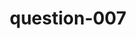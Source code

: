 ---
layout: question
title: question-007
number: 7
question: Name a liquid in your kitchen that you hope no one ever accidentally drinks.
answer1: Soap | 46
answer2: Vinegar | 30
answer3: Cooking oil | 16
answer4: Soy sauce | 4
answer5: Bacon grease | 2
answer6:
answer7:
answer8:
answer9:
answer10:
---